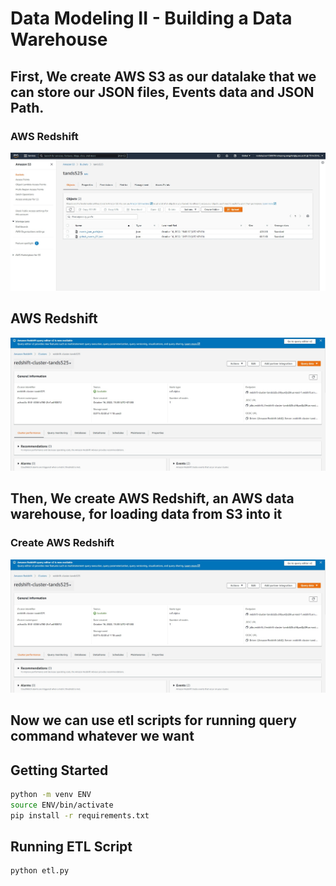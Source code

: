 # Data Modeling II - Building a Data Warehouse

## First, We create AWS S3 as our datalake that we can store our JSON files, Events data and JSON Path.
### AWS Redshift
![AWS S3](pictures/pic04.jpg)

## AWS Redshift
![AWS Redshift](pictures/pic01.jpg)


## Then, We create AWS Redshift, an AWS data warehouse, for loading data from S3 into it 

### Create AWS Redshift
![AWS Redshift](pictures/pic01.jpg)


## Now we can use etl scripts for running query command whatever we want
## Getting Started
```sh
python -m venv ENV
source ENV/bin/activate
pip install -r requirements.txt
```

## Running ETL Script
```sh
python etl.py
```




